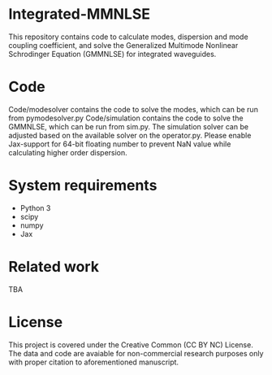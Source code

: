 # Integrated-MMNLSE
This repository contains code to calculate modes, dispersion and mode coupling coefficient, and solve the Generalized Multimode Nonlinear Schrodinger Equation (GMMNLSE) for integrated waveguides. 

# Code
Code/modesolver contains the code to solve the modes, which can be run from pymodesolver.py
Code/simulation contains the code to solve the GMMNLSE, which can be run from sim.py. The simulation solver can be adjusted based on the available solver on the operator.py.
Please enable Jax-support for 64-bit floating number to prevent NaN value while calculating higher order dispersion.

# System requirements 
- Python 3
- scipy
- numpy
- Jax

# Related work
TBA

# License
This project is covered under the Creative Common (CC BY NC) License. The data and code are avaiable for non-commercial research purposes only with proper citation to aforementioned manuscript.
